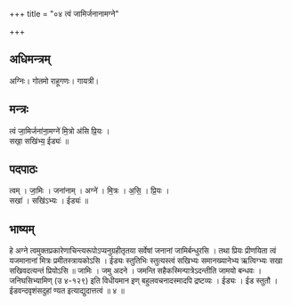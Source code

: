 +++
title = "०४ त्वं जामिर्जनानामग्ने"

+++
## अधिमन्त्रम्
अग्निः। गोतमो राहूगणः। गायत्री।

## मन्त्रः
त्वं जा॒मिर्जना॑ना॒मग्ने॑ मि॒त्रो अ॑सि प्रि॒यः ।  
सखा॒ सखि॑भ्य॒ ईड्यः॑ ॥

## पदपाठः
त्वम् । जा॒मिः । जना॑नाम् । अग्ने॑ । मि॒त्रः । अ॒सि॒ । प्रि॒यः ।  
सखा॑ । सखि॑ऽभ्यः । ईड्यः॑ ॥

## भाष्यम्
हे अग्ने त्वमुक्तप्रकारेणाचिन्त्यरूपोऽप्यनुग्रहीतृतया सर्वेषां जनानां जामिर्बन्धुरसि । तथा प्रियः प्रीणयिता त्वं यजमानानां मित्रः प्रमीतस्त्रायकोऽसि । ईड्यः स्तुतिभिः स्तुत्यस्त्वं सखिभ्यः समानख्यानेभ्य ऋत्विग्भ्यः सखा सखिवदत्यन्तं प्रियोऽसि ॥ जामिः । जमु अदने । जमन्ति सहैकस्मिन्पात्रेऽदन्तीति जामयो बन्धवः । जनिघसिभ्यामिण् (उ ४-१२९) इति विधीयमान इण् बहुलवचनादस्मादपि द्रष्टव्यः । ईड्यः । ईड स्तुतौ । ईडवन्दवृशंसदुहां ण्यत इत्याद्युदात्तत्वं ॥ ४ ॥